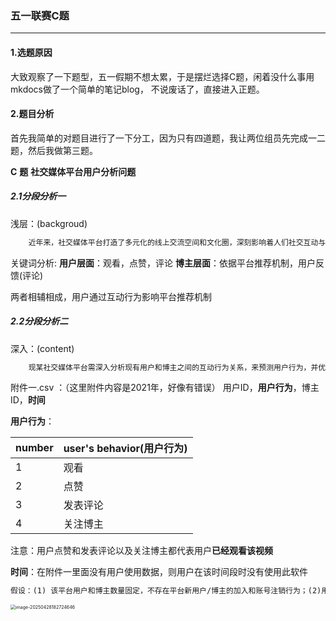 ### 五一联赛C题

---

#### 1.选题原因

​	大致观察了一下题型，五一假期不想太累，于是摆烂选择C题，闲着没什么事用mkdocs做了一个简单的笔记blog，
不说废话了，直接进入正题。

#### 2.题目分析

​	首先我简单的对题目进行了一下分工，因为只有四道题，我让两位组员先完成一二题，然后我做第三题。

**C** **题** **社交媒体平台用户分析问题**

##### 2.1分段分析一

浅层：(backgroud)

```txt
	近年来，社交媒体平台打造了多元化的线上交流空间和文化圈，深刻影响着人们社交互动与信息获取。博主基于专业知识或兴趣爱好等创作出高质量内容，吸引并获得用户的关注。用户可以随时通过观看、点赞、评论等行为积极参与其中。博主依据平台的推荐机制和用户反馈，调整并提升内容质量，从而提高自身影响力。而用户则通过互动行为，反向影响平台的内容推荐系统
```

关键词分析:  **用户层面**：观看，点赞，评论 
**博主层面**：依据平台推荐机制，用户反馈(评论)   

两者相辅相成，用户通过互动行为影响平台推荐机制

##### 2.2分段分析二

深入：(content)

```txt
	现某社交媒体平台需深入分析现有用户和博主之间的互动行为关系，来预测用户行为，并优化内容推荐方法。附件1记录了该平台在2024.7.11-2024.7.20之间的数据，包括用户ID、用户行为、博主ID、时间。其中用户行为列中，数字1、2、3分别代表用户对博主发布内容的观看、点赞、评论，4代表关注该博主。时间列代表用户行为发生的时间。需要注意的是，用户点赞、评论和关注的行为均代表用户已观看了内容。此外，用户使用该社交媒体平台的频率和时间不同，若某段时间内附件1中没有记录某用户的行为数据，则代表该时段内用户没有使用该社交媒体平台。附件2中记录了2024.7.22用户进行观看、点赞、评论的行为数据。	
```

附件一.csv ：（这里附件内容是2021年，好像有错误）
用户ID，**用户行为**，博主ID，**时间**

**用户行为**：

| number | user's behavior(用户行为) |
| ------ | ------------------------- |
| 1      | 观看                      |
| 2      | 点赞                      |
| 3      | 发表评论                  |
| 4      | 关注博主                  |

注意：用户点赞和发表评论以及关注博主都代表用户**已经观看该视频**

**时间**：在附件一里面没有用户使用数据，则用户在该时间段时没有使用此软件

```txt
假设：(1) 该平台用户和博主数量固定，不存在平台新用户/博主的加入和账号注销行为；(2)用户和博主的互动关系建立后不再变化，即平台中用户不存在取消点赞、删除评论、取消关注的行为。请结合附件数据，建立数学模型，解决下列问题。
```

<img src="https://iocion.github.io/image-bed/image/51.png" alt="image-20250428182724646" style="zoom:50%;" />
